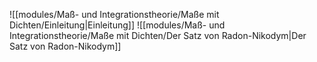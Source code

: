 ![[modules/Maß- und Integrationstheorie/Maße mit Dichten/Einleitung|Einleitung]]
![[modules/Maß- und Integrationstheorie/Maße mit Dichten/Der Satz von Radon-Nikodym|Der Satz von Radon-Nikodym]]